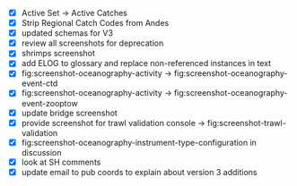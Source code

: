 - [x] Active Set -> Active Catches
- [x] Strip Regional Catch Codes from Andes
- [x] updated schemas for V3
- [x] review all screenshots for deprecation
- [x] shrimps screenshot
- [x] add ELOG to glossary and replace non-referenced instances in text
- [x] fig:screenshot-oceanography-activity -> fig:screenshot-oceanography-event-ctd
- [x] fig:screenshot-oceanography-activity -> fig:screenshot-oceanography-event-zooptow
- [x] update bridge screenshot
- [x] provide screenshot for trawl validation console -> fig:screenshot-trawl-validation
- [x] fig:screenshot-oceanography-instrument-type-configuration in discussion
- [x] look at SH comments
- [x] update email to pub coords to explain about version 3 additions